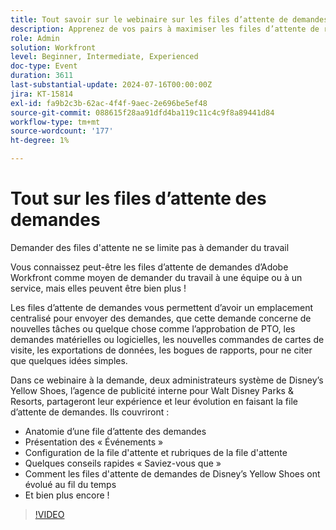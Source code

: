 ```yaml
---
title: Tout savoir sur le webinaire sur les files d’attente de demandes
description: Apprenez de vos pairs à maximiser les files d’attente de requêtes Workfront. Découvrez les différentes utilisations et les bonnes pratiques de Disney’s Yellow Shoes dans notre webinaire à la demande.
role: Admin
solution: Workfront
level: Beginner, Intermediate, Experienced
doc-type: Event
duration: 3611
last-substantial-update: 2024-07-16T00:00:00Z
jira: KT-15814
exl-id: fa9b2c3b-62ac-4f4f-9aec-2e696be5ef48
source-git-commit: 088615f28aa91dfd4ba119c11c4c9f8a89441d84
workflow-type: tm+mt
source-wordcount: '177'
ht-degree: 1%

---
```


# Tout sur les files d’attente des demandes

Demander des files d&#39;attente ne se limite pas à demander du travail

Vous connaissez peut-être les files d’attente de demandes d’Adobe Workfront comme moyen de demander du travail à une équipe ou à un service, mais elles peuvent être bien plus !

Les files d’attente de demandes vous permettent d’avoir un emplacement centralisé pour envoyer des demandes, que cette demande concerne de nouvelles tâches ou quelque chose comme l’approbation de PTO, les demandes matérielles ou logicielles, les nouvelles commandes de cartes de visite, les exportations de données, les bogues de rapports, pour ne citer que quelques idées simples.

Dans ce webinaire à la demande, deux administrateurs système de Disney’s Yellow Shoes, l’agence de publicité interne pour Walt Disney Parks &amp; Resorts, partageront leur expérience et leur évolution en faisant la file d’attente de demandes. Ils couvriront :

* Anatomie d’une file d’attente des demandes
* Présentation des « Événements »
* Configuration de la file d&#39;attente et rubriques de la file d&#39;attente
* Quelques conseils rapides « Saviez-vous que »
* Comment les files d&#39;attente de demandes de Disney’s Yellow Shoes ont évolué au fil du temps
* Et bien plus encore !

>[!VIDEO](https://video.tv.adobe.com/v/3431008/?learn=on)

